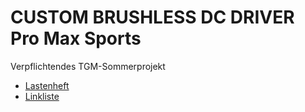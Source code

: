 # CUSTOM BRUSHLESS DC DRIVER Pro Max Sports
Verpflichtendes TGM-Sommerprojekt
- [Lastenheft](Lastenheft.md)
- [Linkliste](linklist.md)
